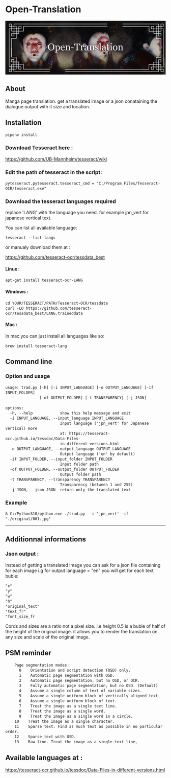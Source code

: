 # Open-Translation

![banner](banner_github.jpg)

## About

Manga page translation. get a translated image or a json conataining the dialogue output with it size and location.

## Installation

```
pipenv install
```

### Download Tesseract here :
https://github.com/UB-Mannheim/tesseract/wiki


### Edit the path of tesseract in the script:
```
pytesseract.pytesseract.tesseract_cmd = "C:/Program Files/Tesseract-OCR/tesseract.exe"
```
### Download the tesseract languages required

replace 'LANG' with the language you need. for example jpn_vert for japanese vertical text. 

You can list all available language:
```
tesseract --list-langs
```
or manualy download them at :

https://github.com/tesseract-ocr/tessdata_best



#### Linux :
```
apt-get install tesseract-ocr-LANG
```

#### Windows :
```
cd YOUR/TESSERACT/PATH/Tesseract-OCR/tessdata
curl -LO https://github.com/tesseract-ocr/tessdata_best/LANG.traineddata
```
#### Mac :
In mac you can just install all languages like so:
```
brew install tesseract-lang
```

## Command line

### Option and usage
```
usage: trad.py [-h] [-i INPUT_LANGUAGE] [-o OUTPUT_LANGUAGE] [-if INPUT_FOLDER]
               [-of OUTPUT_FOLDER] [-t TRANSPARENCY] [-j JSON]

options:
  -h, --help            show this help message and exit
  -i INPUT_LANGUAGE, --input_language INPUT_LANGUAGE
                        Input language ('jpn_vert' for Japanese vertical) more     
                        at: https://tesseract-ocr.github.io/tessdoc/Data-Files-    
                        in-different-versions.html
  -o OUTPUT_LANGUAGE, --output_language OUTPUT_LANGUAGE
                        Output language ('en' by default)
  -if INPUT_FOLDER, --input_folder INPUT_FOLDER
                        Input folder path
  -of OUTPUT_FOLDER, --output_folder OUTPUT_FOLDER
                        Output folder path
  -t TRANSPARENCY, --transparency TRANSPARENCY
                        Transparency (between 1 and 255)
  -j JSON, --json JSON  return only the translated text
```

### Example
```
& C:/Python310/python.exe ./trad.py  -i 'jpn_vert' -if "./original/001.jpg"
```
____

## Additionnal informations

### Json output :
  instead of getting a translated image you can ask for a json file containing for each image i.g for output language = "en" you will get for each text buble:

  ```
  "x"
  "y"
  "w"
  "h"
  "original_text"
  "text_fr"
  "font_size_fr
  ```

  Cords and sizes are a ratio not a pixel size.
  i.e  height 0.5 is a buble of half of the height of the original image.
  it allows you to render the translation on any size and scale of the original image.

## PSM reminder
```
    Page segmentation modes:
      0    Orientation and script detection (OSD) only.
      1    Automatic page segmentation with OSD.
      2    Automatic page segmentation, but no OSD, or OCR.
      3    Fully automatic page segmentation, but no OSD. (Default)
      4    Assume a single column of text of variable sizes.
      5    Assume a single uniform block of vertically aligned text.
      6    Assume a single uniform block of text.
      7    Treat the image as a single text line.
      8    Treat the image as a single word.
      9    Treat the image as a single word in a circle.
    10    Treat the image as a single character.
    11    Sparse text. Find as much text as possible in no particular order.
    12    Sparse text with OSD.
    13    Raw line. Treat the image as a single text line,
```

## Available languages at :
https://tesseract-ocr.github.io/tessdoc/Data-Files-in-different-versions.html
